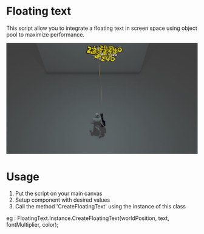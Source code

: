 # Floating text

This script allow you to integrate a floating text in screen space using object pool to maximize performance.

![alt text](./img/img_floating_text.JPG)

# Usage

  1. Put the script on your main canvas
  2. Setup component with desired values
  3. Call the method 'CreateFloatingText' using the instance of this class

eg : FloatingText.Instance.CreateFloatingText(worldPosition, text, fontMultiplier, color);
